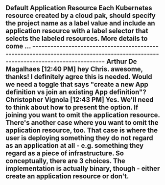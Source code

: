 ## Default Application Resource Each Kubernetes resource created by a cloud pak, should specify the project name as a label value and include an application resource with a label selector that selects the labeled resources. More details to come ... ------------------------------------------------------------------------------------------------------------------------------ Arthur De Magalhaes [12:40 PM] hey Chris. awesome, thanks! I definitely agree this is needed. Would we need a toggle that says "create a new App definition vs join an existing App definition"? Christopher Vignola [12:43 PM] Yes. We'll need to think about how to present the option. If joining you want to omit the application resource. There's another case where you want to omit the application resource, too. That case is where the user is deploying something they do not regard as an application at all - e.g. something they regard as a piece of infrastructure. So conceptually, there are 3 choices. The implementation is actually binary, though - either create an application resource or don't.
